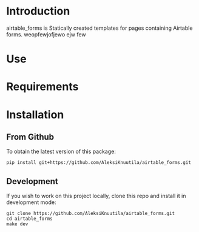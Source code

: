 # Introduction

airtable_forms is Statically created templates for pages containing Airtable forms.
weopfewjofjewo
ejw
few

# Use
# Requirements

# Installation
## From Github
To obtain the latest version of this package:
```
pip install git+https://github.com/AleksiKnuutila/airtable_forms.git
```

## Development
If you wish to work on this project locally, clone this repo and install it in
development mode:

```
git clone https://github.com/AleksiKnuutila/airtable_forms.git
cd airtable_forms
make dev
```

